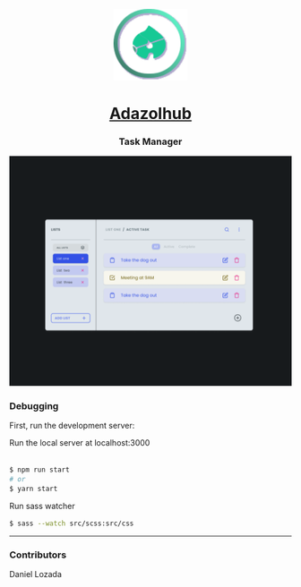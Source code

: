 <p align="center">
  <a href="https://www.adazolhub.online">
    <img src="./src/assets/Logo-adazolhub.svg" height="128">
    <h1 align="center">Adazolhub </h1>
  </a>
</p>
<p align="center">
    <h3 align="center"> Task Manager </h3>
</p>

![task-manager](./src/assets/img/task-manager.png)

### Debugging

First, run the development server:

 Run the local server at localhost:3000

```bash

$ npm run start
# or
$ yarn start

```
Run sass watcher

```bash
$ sass --watch src/scss:src/css
```

----

### Contributors

Daniel Lozada